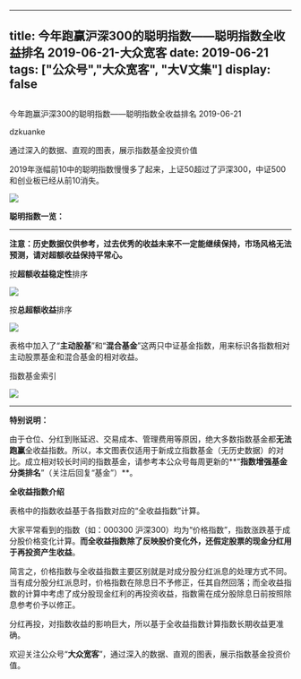 
---
title:   今年跑赢沪深300的聪明指数——聪明指数全收益排名 2019-06-21-大众宽客
date: 2019-06-21
tags: ["公众号","大众宽客", "大V文集"]
display: false
---


## 



今年跑赢沪深300的聪明指数——聪明指数全收益排名 2019-06-21




dzkuanke




通过深入的数据、直观的图表，展示指数基金投资价值




2019年涨幅前10中的聪明指数慢慢多了起来，上证50超过了沪深300，中证500和创业板已经从前10消失。

<img class="rich_pages" data-ratio="0.5553235908141962" data-s="300,640" src="https://mmbiz.qpic.cn/mmbiz_png/PKw3FQPmhIjmqfIszdnd78q4Wcdh3AEFibEONqdb0R150p2H9AtiaBIib3KiabUKib0dWgk2pKP72H9X3VCXgicUSh1g/640?wx_fmt=png" data-type="png" data-w="958" style=""/>



**聪明指数一览：**

****

**注意：历史数据仅供参考，过去优秀的收益未来不一定能继续保持，市场风格无法预测，请对超额收益保持平常心。**



按**超额收益稳定性**排序

<img class="rich_pages" data-ratio="1.5946502057613168" data-s="300,640" src="https://mmbiz.qpic.cn/mmbiz_png/PKw3FQPmhIjmqfIszdnd78q4Wcdh3AEFKMibUDjicrPv2oNVx8sAWSouvlpEzkVibBpEKDQyrGj4tvn1fxCxVJZ2Q/640?wx_fmt=png" data-type="png" data-w="972" style=""/>

按**总超额收益**排序

<img class="rich_pages" data-ratio="1.5888429752066116" data-s="300,640" src="https://mmbiz.qpic.cn/mmbiz_png/PKw3FQPmhIjmqfIszdnd78q4Wcdh3AEF9lxTDqtzUPfeQhkib6ZoneEibBJCRQ7f0SZOIAnXzl5MLnaz0COFibTaQ/640?wx_fmt=png" data-type="png" data-w="968" style="text-align: center;white-space: normal;"/>



表格中加入了“**主动股基**”和“**混合基金**”这两只中证基金指数，用来标识各指数相对主动股票基金和混合基金的相对收益。



指数基金索引

<img class="rich_pages" data-ratio="1.6285714285714286" data-s="300,640" src="https://mmbiz.qpic.cn/mmbiz_png/PKw3FQPmhIiaQUcjlcJulN6aouzkTdELBiamZwFIkN5iasZqPbKJicZ8AFzC1jrMSLdicXGYEPjdy14dOsrAsX6fWNw/640?wx_fmt=png" data-type="png" data-w="770" style=""/>

****



**特别说明：**



由于仓位、分红到账延迟、交易成本、管理费用等原因，绝大多数指数基金都**无法跑赢**全收益指数。所以，本文图表仅适用于新成立指数基金（无历史数据）的对比。成立相对较长时间的指数基金，请参考本公众号每周更新的**“****指数增强基金分类排名****”（关注后回复“基金”）**。



**全收益指数介绍**



表格中的指数收益基于各指数对应的“全收益指数”计算。



大家平常看到的指数（如：000300 沪深300）均为“价格指数”，指数涨跌基于成分股价格变化计算。**而全收益指数除了反映股价变化外，还假定股票的现金分红用于再投资产生收益**。



简言之，价格指数与全收益指数主要区别就是对成分股分红派息的处理方式不同。当有成分股分红派息时，价格指数在除息日不予修正，任其自然回落；而全收益指数的计算中考虑了成分股现金红利的再投资收益，指数需在成分股除息日前按照除息参考价予以修正。



分红再投，对指数收益的影响巨大，所以基于全收益指数计算指数长期收益更准确。





欢迎关注公众号“**大众宽客**”，通过深入的数据、直观的图表，展示指数基金投资价值。








